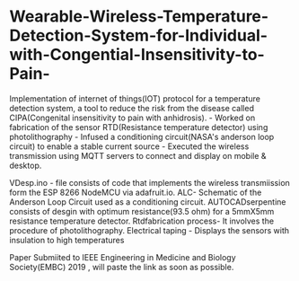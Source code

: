 # Wearable-Wireless-Temperature-Detection-System-for-Individual-with-Congential-Insensitivity-to-Pain-
Implementation of internet of things(IOT) protocol for a temperature detection system, a tool to reduce the risk from the disease called CIPA(Congenital insensitivity to pain with anhidrosis).  - Worked on fabrication of the sensor RTD(Resistance temperature detector) using photolithography  - Infused a conditioning circuit(NASA's anderson loop circuit) to enable a stable current source  - Executed the wireless transmission using MQTT servers to connect and display on mobile & desktop.

VDesp.ino -  file consists of code that implements the wireless transmiission form the ESP 8266 NodeMCU via adafruit.io.
ALC- Schematic of the Anderson Loop Circuit used as a conditioning circuit.
AUTOCADserpentine consists of desgin with optimum resistance(93.5 ohm) for a 5mmX5mm resistance temperature detector.
Rtdfabrication process- It involves the procedure of photolithography.
Electrical taping - Displays the sensors with insulation to high temperatures

Paper Submiited to IEEE Engineering in Medicine and Biology Society(EMBC) 2019 , will paste the link as soon as possible.
